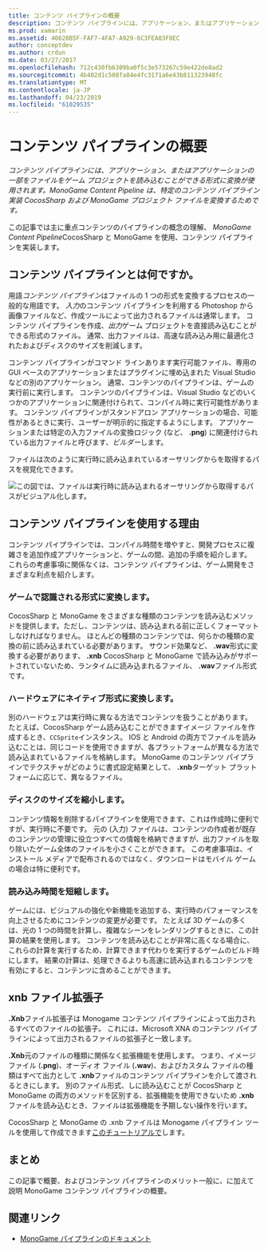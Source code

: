 ```yaml
---
title: コンテンツ パイプラインの概要
description: コンテンツ パイプラインには、アプリケーション、またはアプリケーションの一部をファイルをゲーム プロジェクトを読み込むことができる形式に変換が使用されます。 MonoGame Content Pipeline は、特定のコンテンツ パイプライン実装 CocosSharp および MonoGame プロジェクト ファイルを変換するためです。
ms.prod: xamarin
ms.assetid: 40628B5F-FAF7-4FA7-A929-6C3FEA83F8EC
author: conceptdev
ms.author: crdun
ms.date: 03/27/2017
ms.openlocfilehash: 712c430fb6309ba0f5c3e573267c59e422de8ad2
ms.sourcegitcommit: 4b402d1c508fa84e4fc3171a6e43b811323948fc
ms.translationtype: MT
ms.contentlocale: ja-JP
ms.lasthandoff: 04/23/2019
ms.locfileid: "61029535"
---
```

# <a name="introduction-to-content-pipelines"></a>コンテンツ パイプラインの概要

_コンテンツ パイプラインには、アプリケーション、またはアプリケーションの一部をファイルをゲーム プロジェクトを読み込むことができる形式に変換が使用されます。MonoGame Content Pipeline は、特定のコンテンツ パイプライン実装 CocosSharp および MonoGame プロジェクト ファイルを変換するためです。_

この記事では主に重点コンテンツのパイプラインの概念の理解、 *MonoGame Content Pipeline*CocosSharp と MonoGame を使用、コンテンツ パイプラインを実装します。


## <a name="what-is-a-content-pipeline"></a>コンテンツ パイプラインとは何ですか。

用語*コンテンツ パイプライン*はファイルの 1 つの形式を変換するプロセスの一般的な用語です。 *入力*のコンテンツ パイプラインを利用する Photoshop から画像ファイルなど、作成ツールによって出力されるファイルは通常します。 コンテンツ パイプラインを作成、*出力*ゲーム プロジェクトを直接読み込むことができる形式のファイル。 通常、出力ファイルは、高速な読み込み用に最適化されたおよびディスクのサイズを削減します。

コンテンツ パイプラインがコマンド ラインあります実行可能ファイル、専用の GUI ベースのアプリケーションまたはプラグインに埋め込まれた Visual Studio などの別のアプリケーション。 通常、コンテンツのパイプラインは、ゲームの実行前に実行します。 コンテンツのパイプラインは、Visual Studio などのいくつかのアプリケーションに関連付けられて、コンパイル時に実行可能性があります。 コンテンツ パイプラインがスタンドアロン アプリケーションの場合、可能性があるときに実行、ユーザーが明示的に指定するようにします。 アプリケーションまたは特定の入力ファイルの変換ロジック (など、 **.png**) に関連付けられている出力ファイルと呼びます、*ビルダー*します。 

ファイルは次のように実行時に読み込まれているオーサリングからを取得するパスを視覚化できます。

![](introduction-images/image1.png "この図では、ファイルは実行時に読み込まれるオーサリングから取得するパスがビジュアル化します。")

## <a name="why-use-a-content-pipeline"></a>コンテンツ パイプラインを使用する理由

コンテンツ パイプラインでは、コンパイル時間を増やすと、開発プロセスに複雑さを追加作成アプリケーションと、ゲームの間、追加の手順を紹介します。 これらの考慮事項に関係なくは、コンテンツ パイプラインは、ゲーム開発をさまざまな利点を紹介します。


### <a name="converting-to-a-format-understood-by-the-game"></a>ゲームで認識される形式に変換します。

CocosSharp と MonoGame をさまざまな種類のコンテンツを読み込むメソッドを提供します。ただし、コンテンツは、読み込まれる前に正しくフォーマットしなければなりません。 ほとんどの種類のコンテンツでは、何らかの種類の変換の前に読み込まれている必要があります。 サウンド効果など、 **.wav**形式に変換する必要があります、 **.xnb** CocosSharp と MonoGame で読み込みがサポートされていないため、ランタイムに読み込まれるファイル、 **.wav**ファイル形式です。


### <a name="converting-to-a-format-native-to-the-hardware"></a>ハードウェアにネイティブ形式に変換します。

別のハードウェアは実行時に異なる方法でコンテンツを扱うことがあります。 たとえば、CocosSharp ゲーム読み込むことができますイメージ ファイルを作成するとき、`CCSprite`インスタンス。 IOS と Android の両方でファイルを読み込むことは、同じコードを使用できますが、各プラットフォームが異なる方法で読み込まれているファイルを格納します。 MonoGame のコンテンツ パイプラインでテクスチャがどのように書式設定結果として、 **.xnb**ターゲット プラットフォームに応じて、異なるファイル。


### <a name="reducing-size-on-disk"></a>ディスクのサイズを縮小します。 

コンテンツ情報を削除するパイプラインを使用できます、これは作成時に便利ですが、実行時に不要です。 元の (入力) ファイルは、コンテンツの作成者が既存のコンテンツの管理に役立つすべての情報を格納できますが、出力ファイルを取り除いたゲーム全体のファイルを小さくことができます。 この考慮事項は、インストール メディアで配布されるのではなく、ダウンロードはモバイル ゲームの場合は特に便利です。


### <a name="reducing-load-time"></a>読み込み時間を短縮します。

ゲームには、ビジュアルの強化や新機能を追加する、実行時のパフォーマンスを向上させるためにコンテンツの変更が必要です。 たとえば 3D ゲームの多くは、光の 1 つの時間を計算し、複雑なシーンをレンダリングするときに、この計算の結果を使用します。 コンテンツを読み込むことが非常に高くなる場合に、これらの計算を実行するため、計算できます代わりを実行するゲームのビルド時にします。 結果の計算は、処理できるよりも高速に読み込まれるコンテンツを有効にすると、コンテンツに含めることができます。 


## <a name="xnb-file-extension"></a>xnb ファイル拡張子

**.Xnb**ファイル拡張子は Monogame コンテンツ パイプラインによって出力されるすべてのファイルの拡張子。 これには、Microsoft XNA のコンテンツ パイプラインによって出力されるファイルの拡張子と一致します。

**.Xnb**元のファイルの種類に関係なく拡張機能を使用します。 つまり、イメージ ファイル (**.png**)、オーディオ ファイル (**.wav**)、およびカスタム ファイルの種類はすべて出力として **.xnb**ファイルのコンテンツ パイプラインを介して渡されるときにします。 別のファイル形式、しに読み込むことが CocosSharp と MonoGame の両方のメソッドを区別する、拡張機能を使用できないため **.xnb**ファイルを読み込むとき、ファイルは拡張機能を予期しない操作を行います。

CocosSharp と MonoGame の .xnb ファイルは Monogame パイプライン ツールを使用して作成できます[このチュートリアルで](~/graphics-games/cocossharp/content-pipeline/walkthrough.md)します。


## <a name="summary"></a>まとめ

この記事で概要、およびコンテンツ パイプラインのメリット一般に、に加えて説明 MonoGame コンテンツ パイプラインの概要。

## <a name="related-links"></a>関連リンク

- [MonoGame パイプラインのドキュメント](http://www.monogame.net/documentation/?page=Pipeline)
